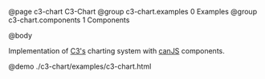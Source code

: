 @page  c3-chart C3-Chart
@group c3-chart.examples 0 Examples
@group c3-chart.components 1 Components

@body

Implementation of [C3's](http://c3js.org/) charting system with [canJS](http://canjs.org) components.

@demo ./c3-chart/examples/c3-chart.html
 